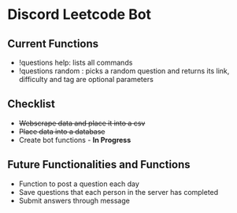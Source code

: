 # Discord Leetcode Bot
## Current Functions
* !questions help: lists all commands
* !questions random <difficulty> <tag>: picks a random question and returns its link, difficulty and tag are optional parameters
## Checklist
* ~~Webscrape data and place it into a csv~~
* ~~Place data into a database~~
* Create bot functions - __In Progress__
## Future Functionalities and Functions
* Function to post a question each day 
* Save questions that each person in the server has completed
* Submit answers through message

